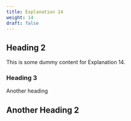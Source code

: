 ```yaml
---
title: Explanation 14
weight: 14
draft: false
---
```


## Heading 2

This is some dummy content for Explanation 14.

### Heading 3

Another heading

## Another Heading 2

